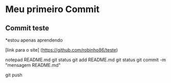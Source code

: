 # Meu primeiro Commit
## Commit teste

*estou apenas aprendendo

[link para o site]
(https://github.com/robinho86/teste)


notepad README.md
git status
git add README.md
git status
 git commit -m "mensagem README.md"

git push


